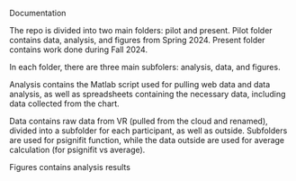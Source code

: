 Documentation

The repo is divided into two main folders: pilot and present. Pilot folder contains data, analysis, and figures from Spring 2024. Present folder contains work done during Fall 2024. 

In each folder, there are three main subfolers: analysis, data, and figures. 

Analysis contains the Matlab script used for pulling web data and data analysis, as well as spreadsheets containing the necessary data, including data collected from the chart.

Data contains raw data from VR (pulled from the cloud and renamed), divided into a subfolder for each participant, as well as outside. Subfolders are used for psignifit function, while the data outside are used for average calculation (for psignifit vs average).

Figures contains analysis results
